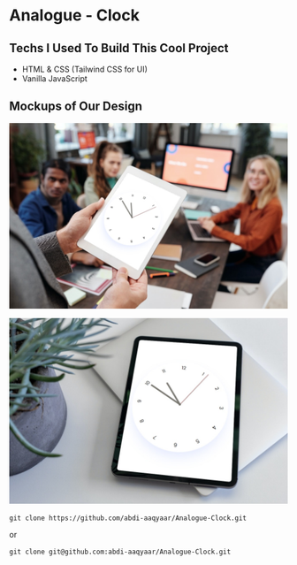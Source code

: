 # Analogue - Clock
## Techs I Used To Build This Cool Project 
- HTML & CSS (Tailwind CSS for UI)
- Vanilla JavaScript
## Mockups of Our Design
![images](README_img/smartmockups_kyt3yu28.jpg)

![img](README_img/smartmockups_kyt3ycwc.jpg)

```
git clone https://github.com/abdi-aaqyaar/Analogue-Clock.git
```
or 
```
git clone git@github.com:abdi-aaqyaar/Analogue-Clock.git
```